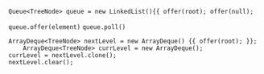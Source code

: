  `Queue<TreeNode> queue = new LinkedList(){{ offer(root); offer(null); `

 `queue.offer(element)`
 `queue.poll()`


```
ArrayDeque<TreeNode> nextLevel = new ArrayDeque() {{ offer(root); }};
    ArrayDeque<TreeNode> currLevel = new ArrayDeque();
currLevel = nextLevel.clone();
nextLevel.clear();
